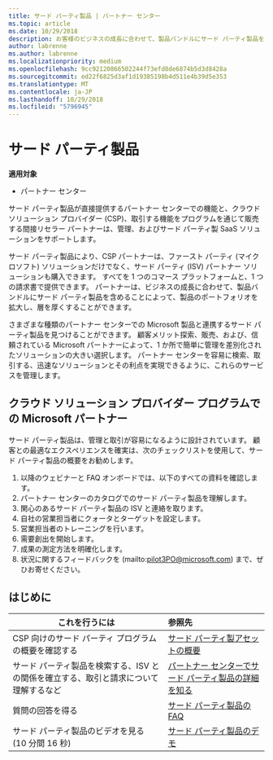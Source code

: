 ```yaml
---
title: サード パーティ製品 | パートナー センター
ms.topic: article
ms.date: 10/29/2018
description: お客様のビジネスの成長に合わせて、製品バンドルにサード パーティ製品を含めることによって、製品のポートフォリオを拡大し、層を厚くすることができます。
author: labrenne
ms.author: labrenne
ms.localizationpriority: medium
ms.openlocfilehash: 9cc92120866502244f73efd8de6874b5d3d8428a
ms.sourcegitcommit: ed22f6825d3af1d19385198b4d511e4b39d5e353
ms.translationtype: MT
ms.contentlocale: ja-JP
ms.lasthandoff: 10/29/2018
ms.locfileid: "5796945"
---
```

# <a name="third-party-offers"></a>サード パーティ製品 

**適用対象**

- パートナー センター

サード パーティ製品が直接提供するパートナー センターでの機能と、クラウド ソリューション プロバイダー (CSP)、取引する機能をプログラムを通じて販売する間接リセラー パートナーは、管理、およびサード パーティ製 SaaS ソリューションをサポートします。  

サード パーティ製品により、CSP パートナーは、ファースト パーティ (マイクロソフト) ソリューションだけでなく、サード パーティ (ISV) パートナー ソリューションも購入できます。 すべてを 1 つのコマース プラットフォームと、1 つの請求書で提供できます。  パートナーは、ビジネスの成長に合わせて、製品バンドルにサード パーティ製品を含めることによって、製品のポートフォリオを拡大し、層を厚くすることができます。 

さまざまな種類のパートナー センターでの Microsoft 製品と連携するサード パーティ製品を見つけることができます。 顧客メリット探索、販売、および、信頼されている Microsoft パートナーによって、1 か所で簡単に管理を差別化されたソリューションの大きい選択します。 パートナー センターを容易に検索、取引する、迅速なソリューションとその利点を実現できるように、これらのサービスを管理します。

## <a name="microsoft-partners-in-the-cloud-solution-provider-program"></a>クラウド ソリューション プロバイダー プログラムでの Microsoft パートナー

サード パーティ製品は、管理と取引が容易になるように設計されています。 顧客との最適なエクスペリエンスを確実は、次のチェックリストを使用して、サード パーティ製品の概要をお勧めします。

1. 以降のウェビナーと FAQ オンボードでは、以下のすべての資料を確認します。
2. パートナー センターのカタログでのサード パーティ製品を理解します。
3. 関心のあるサード パーティ製品の ISV と連絡を取ります。
4. 自社の営業担当者にクォータとターゲットを設定します。
5. 営業担当者のトレーニングを行います。
6. 需要創出を開始します。
7. 成果の測定方法を明確化します。
8. 状況に関するフィードバックを (mailto:pilot3PO@microsoft.com) まで、ぜひお寄せください。

## <a name="get-started"></a>はじめに 

|**これを行うには**   |**参照先**   |
|------------------|:--------------------|
|CSP 向けのサード パーティ プログラムの概要を確認する  |[サード パーティ製アセットの概要]( http://assetsprod.microsoft.com/mpn/third-party-offers-overview.pptx)|
|サード パーティ製品を検索する、ISV との関係を確立する、取引と請求について理解するなど| [パートナー センターでサード パーティ製品の詳細を知る](third-party-help.md) |
|質問の回答を得る| [サード パーティ製品の FAQ](http://assetsprod.microsoft.com/mpn/third-party-offers-faq.docx) |
|サード パーティ製品のビデオを見る (10 分間 16 秒)   |[サード パーティ製品のデモ](http://assetsprod.microsoft.com/mpn/third-party-offers-demo.wma)|


